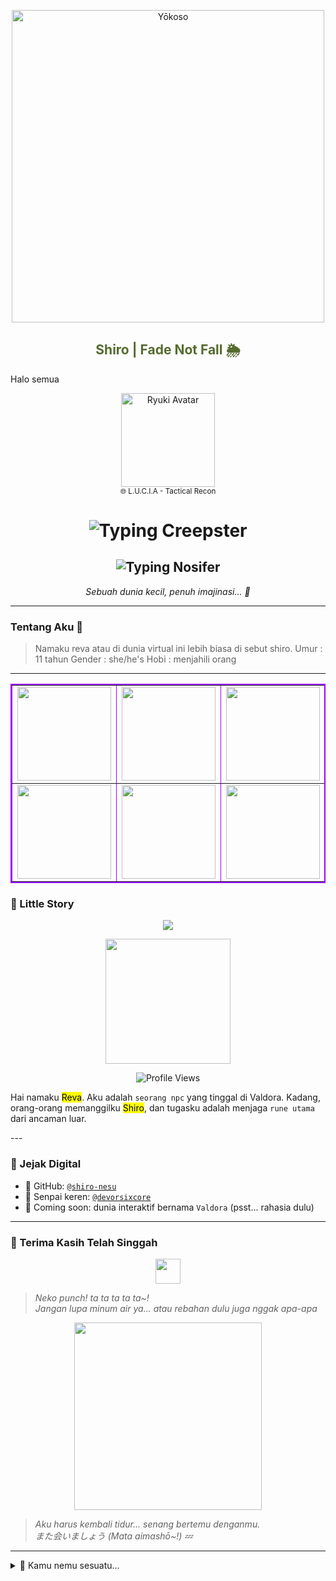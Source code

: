 <p align="center">
  <img src="https://files.catbox.moe/w7qppn.jpg" width="500px" alt="Yōkoso">
</p>
<h2 align="center" style="color:#556B2F">
  Shiro | Fade Not Fall 🌦
</h2>

Halo semua
<p align="center">
  <img src="https://files.catbox.moe/mnl4an.jpg" width="150px" alt="Ryuki Avatar"/>
  <br/>
  <sup>🌐 L.U.C.I.A - Tactical Recon</sup>
</p>


<h1 align="center">
  <!-- Creepster -->
  <img src="https://readme-typing-svg.herokuapp.com?font=Creepster&duration=4000&pause=500&color=DC143C&center=true&vCenter=true&width=435&lines=Minasan%2C+youkoso~+%F0%9F%91%BB;Selamat+datang+di+profile+githubku;Yap+isinya+yapping" alt="Typing Creepster" />
</h1>

<h2 align="center">
  <!-- Nosifer -->
  <img src="https://readme-typing-svg.herokuapp.com?font=Nosifer&duration=5000&pause=700&color=8B0000&center=true&vCenter=true&width=480&lines=yeah;ups" alt="Typing Nosifer" />
</h2>

<p align="center"><i>Sebuah dunia kecil, penuh imajinasi... 🍂</i></p>

---

### Tentang Aku 💬

> Namaku reva atau di dunia virtual ini lebih biasa di sebut shiro.
 Umur : 11 tahun 
> Gender : she/he's 
> Hobi : menjahili orang
> 
---
<table align="center" border="1" cellpadding="5" cellspacing="0" style="border:2px solid #9d00ff; border-collapse: collapse;">
  <tr>
    <td><img src="https://files.catbox.moe/pum6jh.jpg" width="150px" /></td>
    <td><img src="https://files.catbox.moe/s7knrm.jpg" width="150px" /></td>
    <td><img src="https://files.catbox.moe/dbmj4b.jpg" width="150px" /></td>
  </tr>
  <tr>
    <td><img src="https://files.catbox.moe/xel2zf.jpg" width="150px" /></td>
    <td><img src="https://files.catbox.moe/8uareq.jpg" width="150px" /></td>
    <td><img src="https://files.catbox.moe/ncnacn.jpg" width="150px" /></td>
  </tr>
</table>

### 🍃 Little Story
<p align="center">
  <img src="https://readme-typing-svg.herokuapp.com?font=Creepster&duration=4000&pause=500&color=228B22&center=true&vCenter=true&width=400&lines=Ryuki+Recon+Ops;Valdora+Mission+Ready"/>
</p>
<p align="center">
<img src="https://files.catbox.moe/lisnbf.png" width="200" />
</p>

<p align="center">
<img src="https://komarev.com/ghpvc/?username=shiro-nesu&color=green&style=plastic&label=Dilihat" alt="Profile Views"/>
</p>

<p>
  Hai namaku <mark>Reva</mark>. Aku adalah <code>seorang npc</code> yang tinggal di Valdora. Kadang, orang-orang memanggilku <mark>Shiro</mark>, dan tugasku adalah menjaga <code>rune utama</code> dari ancaman luar.
</p>
---

### 🧭 Jejak Digital

- 🐾 GitHub: [`@shiro-nesu`](https://github.com/shiro-nesu)
- 🧪 Senpai keren: [`@devorsixcore`](https://github.com/devorsixcore)
- 🌌 Coming soon: dunia interaktif bernama `Valdora` (psst... rahasia dulu)

---

### 💐 Terima Kasih Telah Singgah

<p align="center">
<img src="https://user-images.githubusercontent.com/74038190/212284158-e840e285-664b-44d7-b79b-e264b5e54825.gif" height="40" />
</p>

> *Neko punch! ta ta ta ta ta~!*  
> *Jangan lupa minum air ya... atau rebahan dulu juga nggak apa-apa*

<p align="center">
<img src="https://ella.janitorai.com/events/ket.webp" width="300px">
</p>

> *Aku harus kembali tidur... senang bertemu denganmu.*  
> *また会いましょう (Mata aimashō~!) 💤*

---

<!-- Secret easter egg -->
<details>
<summary>🎁 Kamu nemu sesuatu...</summary>
<br>
<p>
  Ups Kosong . . .
</p>
</details>
